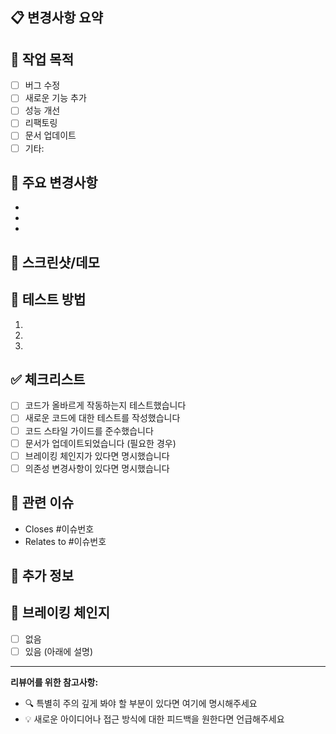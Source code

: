 ## 📋 변경사항 요약
<!-- 이번 PR에서 변경된 내용을 간단히 설명해주세요 -->

## 🎯 작업 목적
<!-- 이 PR의 목적과 해결하려는 문제를 설명해주세요 -->
- [ ] 버그 수정
- [ ] 새로운 기능 추가
- [ ] 성능 개선
- [ ] 리팩토링
- [ ] 문서 업데이트
- [ ] 기타: 

## 🔧 주요 변경사항
<!-- 코드에서 변경된 주요 부분들을 나열해주세요 -->
- 
- 
- 

## 📸 스크린샷/데모
<!-- UI 변경사항이 있다면 스크린샷이나 GIF를 첨부해주세요 -->

## 🧪 테스트 방법
<!-- 리뷰어가 변경사항을 테스트할 수 있는 방법을 제공해주세요 -->
1. 
2. 
3. 

## ✅ 체크리스트
<!-- PR 제출 전 확인사항들을 체크해주세요 -->
- [ ] 코드가 올바르게 작동하는지 테스트했습니다
- [ ] 새로운 코드에 대한 테스트를 작성했습니다
- [ ] 코드 스타일 가이드를 준수했습니다
- [ ] 문서가 업데이트되었습니다 (필요한 경우)
- [ ] 브레이킹 체인지가 있다면 명시했습니다
- [ ] 의존성 변경사항이 있다면 명시했습니다

## 🔗 관련 이슈
<!-- 관련된 이슈나 티켓이 있다면 링크해주세요 -->
- Closes #이슈번호
- Relates to #이슈번호

## 📝 추가 정보
<!-- 리뷰어가 알아야 할 추가 정보나 주의사항이 있다면 작성해주세요 -->

## 🚨 브레이킹 체인지
<!-- 기존 코드와 호환되지 않는 변경사항이 있다면 설명해주세요 -->
- [ ] 없음
- [ ] 있음 (아래에 설명)

<!-- 브레이킹 체인지 설명 -->

---
**리뷰어를 위한 참고사항:**
- 🔍 특별히 주의 깊게 봐야 할 부분이 있다면 여기에 명시해주세요
- 💡 새로운 아이디어나 접근 방식에 대한 피드백을 원한다면 언급해주세요